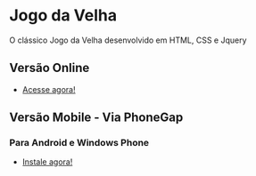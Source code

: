 # Jogo da Velha
O clássico Jogo da Velha desenvolvido em HTML, CSS e Jquery

## Versão Online
* [Acesse agora!](https://classicojogodavelha.netlify.com/)

## Versão Mobile - Via PhoneGap
### Para Android e Windows Phone
* [Instale agora!](https://build.phonegap.com/apps/3586881/install)
